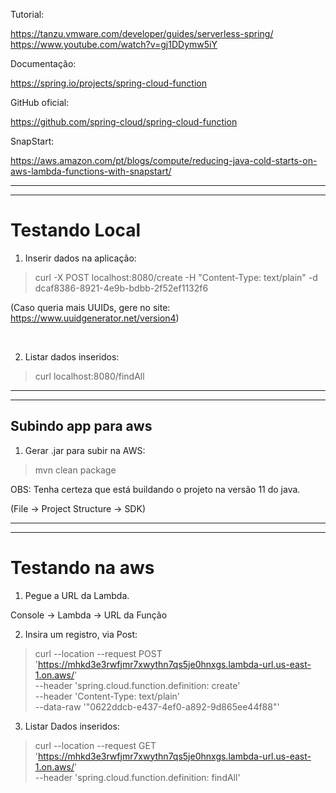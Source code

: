 Tutorial:

https://tanzu.vmware.com/developer/guides/serverless-spring/
https://www.youtube.com/watch?v=gj1DDymw5iY

Documentação:

https://spring.io/projects/spring-cloud-function

GitHub oficial:

https://github.com/spring-cloud/spring-cloud-function

SnapStart:

https://aws.amazon.com/pt/blogs/compute/reducing-java-cold-starts-on-aws-lambda-functions-with-snapstart/

---

---

<h1>Testando Local</h1>

1. Inserir dados na aplicação:
>curl -X POST localhost:8080/create -H "Content-Type: text/plain" -d dcaf8386-8921-4e9b-bdbb-2f52ef1132f6

(Caso queria mais UUIDs, gere no site: https://www.uuidgenerator.net/version4)

<br>

2. Listar dados inseridos:
> curl localhost:8080/findAll

---

---

<h2> Subindo app para aws </h2>

1. Gerar .jar para subir na AWS:
> mvn clean package

OBS: Tenha certeza que está buildando o projeto na versão 11 do java.

(File -> Project Structure -> SDK)

---

---

<h1> Testando na aws </h1>

1. Pegue a URL da Lambda.

Console -> Lambda -> URL da Função


2. Insira um registro, via Post:
 >  curl --location --request POST 'https://mhkd3e3rwfjmr7xwythn7qs5je0hnxgs.lambda-url.us-east-1.on.aws/' \
   --header 'spring.cloud.function.definition: create' \
   --header 'Content-Type: text/plain' \
   --data-raw '"0622ddcb-e437-4ef0-a892-9d865ee44f88"'
 
3. Listar Dados inseridos: 
> curl --location --request GET 'https://mhkd3e3rwfjmr7xwythn7qs5je0hnxgs.lambda-url.us-east-1.on.aws/' \
--header 'spring.cloud.function.definition: findAll'


